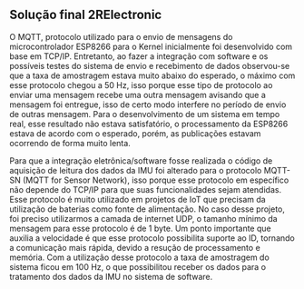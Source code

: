 ## Solução final 2RElectronic

O MQTT, protocolo utilizado para o envio de mensagens do microcontrolador ESP8266 para o Kernel inicialmente foi desenvolvido 
com base em TCP/IP. Entretanto, ao fazer a integração com software e os possíveis testes do sistema de envio e recebimento de dados
observou-se que a taxa de amostragem estava muito abaixo do esperado, o máximo com esse protocolo chegou a 50 Hz, isso porque esse 
tipo de protocolo ao enviar uma mensagem recebe uma outra mensagem avisando que a mensagem foi entregue, isso de certo modo interfere 
no período de envio de outras mensagem. Para o desenvolvimento de um sistema em tempo real, esse resultado não estava satisfatório,
o processamento da ESP8266 estava de acordo com o esperado, porém, as publicações estavam ocorrendo de forma muito lenta. 


Para que a integração eletrônica/software fosse realizada o código de aquisição de leitura dos dados da IMU foi alterado para o 
protocolo MQTT-SN (MQTT for Sensor Network), isso porque esse protocolo em específico não depende do TCP/IP para que suas funcionalidades
sejam atendidas. Esse protocolo é muito utilizado em projetos de IoT que precisam da utilização de baterias como fonte de alimentação. 
No caso desse projeto, foi preciso utilizarmos a camada de internet UDP, o tamanho mínimo da mensagem para esse protocolo é de 1 byte. Um ponto 
importante que auxilia a velocidade é que esse protocolo possibilita suporte ao ID, tornando a comunicação mais rápida, devido a resução
de processamento e memória. Com a utilização desse protocolo  a taxa de amostragem do sistema ficou em 100 Hz, o que possibilitou 
receber os dados para o tratamento dos dados da IMU no sistema de software.

